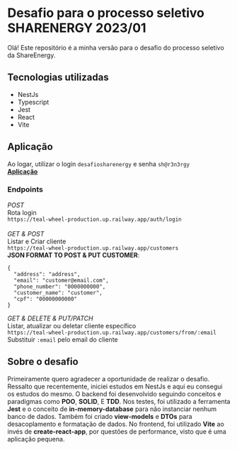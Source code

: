# Desafio para o processo seletivo SHARENERGY 2023/01

Olá!
Este repositório é a minha versão para o desafio do processo seletivo da ShareEnergy.

## Tecnologias utilizadas
<ul>
  <li>NestJs</li>
  <li>Typescript</li>
  <li>Jest</li>
  <li>React</li>
  <li>Vite</li>
</ul>

## Aplicação
Ao logar, utilizar o login ```desafiosharenergy``` e senha ```sh@r3n3rgy```
<br>
[**Aplicação**](https://interesting-animal-production.up.railway.app/)
<br>

### Endpoints
*POST*
<br>
Rota login 
<br>
```https://teal-wheel-production.up.railway.app/auth/login```
<br>
<br>
*GET & POST*
<br>
Listar e Criar cliente
<br>
```https://teal-wheel-production.up.railway.app/customers```
<br>
**JSON FORMAT TO POST & PUT CUSTOMER**:
```
{
  "address": "address",
  "email": "customer@email.com",
  "phone_number": "0000000000",
  "customer_name": "customer",
  "cpf": "00000000000"
}
```
*GET & DELETE & PUT/PATCH*
<br>
Listar, atualizar ou deletar cliente específico
<br>
```https://teal-wheel-production.up.railway.app/customers/from/:email```
<br>
Substituir ```:email``` pelo email do cliente


## Sobre o desafio
Primeiramente quero agradecer a oportunidade de realizar o desafio. Ressalto que recentemente, iniciei estudos em NestJs e aqui eu consegui os estudos do mesmo. O backend foi desenvolvido seguindo conceitos e paradigmas como **POO**, **SOLID**, E **TDD**. Nos testes, foi utilizado a ferramenta **Jest** e o conceito de **in-memory-database** para não instanciar nenhum banco de dados. Também foi criado **view-models** e **DTOs** para desacoplamento e formatação de dados. No frontend, foi utilizado **Vite** ao invés de **create-react-app**, por questões de performance, visto que é uma aplicação pequena.
